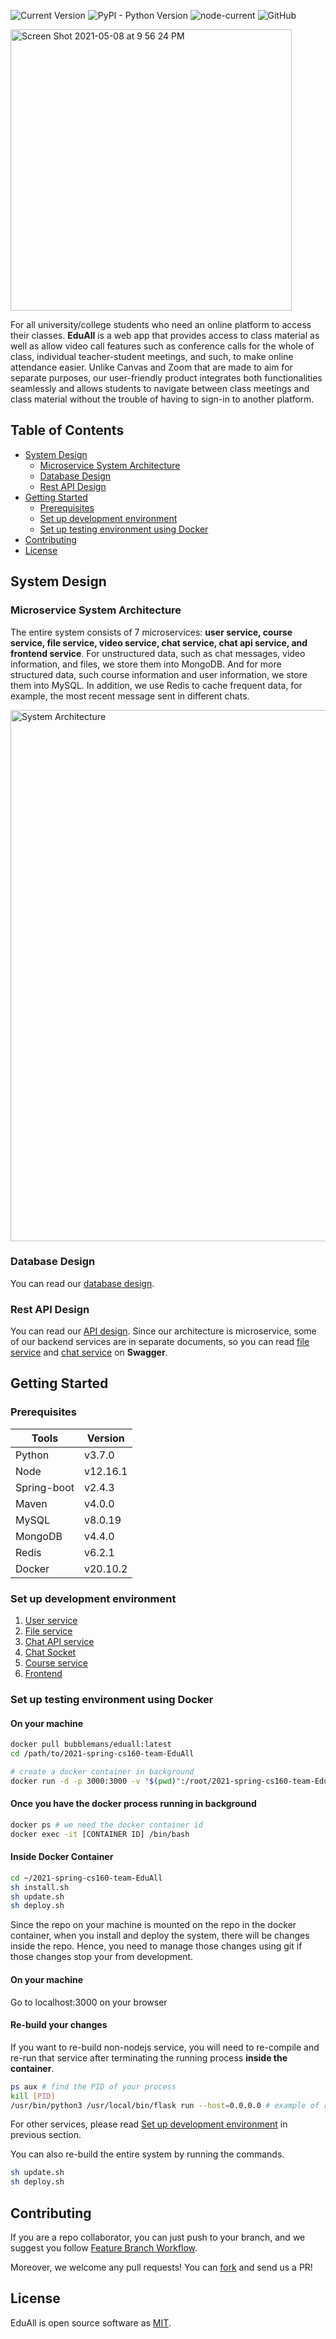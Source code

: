 ![Current Version](https://img.shields.io/badge/version-v0.1-blue)
![PyPI - Python Version](https://img.shields.io/pypi/pyversions/flask)
![node-current](https://img.shields.io/node/v/react)
![GitHub](https://img.shields.io/github/license/bubblemans/EduAll?label=License&style=flat-square)


<img width="450" alt="Screen Shot 2021-05-08 at 9 56 24 PM" src="https://user-images.githubusercontent.com/23702266/117541819-45327280-b048-11eb-97bd-edc75dcb10e8.png">

For all university/college students who need an online platform to access their classes. **EduAll** is a web app that provides access to class material as well as allow video call features such as conference calls for the whole of class, individual teacher-student meetings, and such, to make online attendance easier. Unlike Canvas and Zoom that are made to aim for separate purposes, our user-friendly product integrates both functionalities seamlessly and allows students to navigate between class meetings and class material without the trouble of having to sign-in to another platform.

## Table of Contents
- [System Design](#system-design)
  - [Microservice System Architecture](#microservice-system-architecture)
  - [Database Design](#database-design)
  - [Rest API Design](#rest-api-design)
- [Getting Started](#getting-started)
  - [Prerequisites](#prerequisites)
  - [Set up development environment](#set-up-development-environment)
  - [Set up testing environment using Docker](set-up-testing-environment-using-docker)
- [Contributing](#contributing)
- [License](#license)


## System Design

### Microservice System Architecture
The entire system consists of 7 microservices: **user service, course service, file service, video service, chat service, chat api service, and frontend service**. For unstructured data, such as chat messages, video information, and files, we store them into MongoDB. And for more structured data, such course information and user information, we store them into MySQL. In addition, we use Redis to cache frequent data, for example, the most recent message sent in different chats.

<img width="850" alt="System Architecture" src="https://user-images.githubusercontent.com/23702266/117543915-795e6100-b051-11eb-8477-cc1dc93e0629.png">

### Database Design
You can read our [database design](https://drive.google.com/file/d/1ykf21kyD9d7nylV-DDnuOfHVdDr03vR8/view?usp=sharing).

### Rest API Design
You can read our [API design](https://docs.google.com/document/d/1Gm2WcxcWcRM2PFdHykOlY2R84tYWzY2ORbWMtLrW4dU/edit?usp=sharing).
Since our architecture is microservice, some of our backend services are in separate documents, so you can read [file service](https://app.swaggerhub.com/apis/bubblemans/file/1.0.0) and [chat service](https://app.swaggerhub.com/apis/bubblemans/chat/1.0.0) on **Swagger**.


## Getting Started

### Prerequisites
| Tools       |     Version  |
| ----------- | ----------- |
| Python      |    v3.7.0    |
| Node        |   v12.16.1   |
| Spring-boot |    v2.4.3    |
| Maven       |    v4.0.0    |
| MySQL       |   v8.0.19    |
| MongoDB     |    v4.4.0    |
| Redis       |    v6.2.1    |
| Docker      |    v20.10.2  |


### Set up development environment
1. [User service](https://github.com/bubblemans/2021-spring-cs160-team-EduAll/blob/main/backend/springCrudAPI/README.md)
2. [File service](https://github.com/bubblemans/2021-spring-cs160-team-EduAll/tree/main/backend/file)
3. [Chat API service](https://github.com/bubblemans/2021-spring-cs160-team-EduAll/tree/main/backend/chat-api)
4. [Chat Socket](https://github.com/bubblemans/2021-spring-cs160-team-EduAll/tree/main/backend/chat)
5. [Course service](https://github.com/bubblemans/2021-spring-cs160-team-EduAll/tree/main/backend/course)
6. [Frontend](https://github.com/bubblemans/2021-spring-cs160-team-EduAll/tree/main/frontend)

### Set up testing environment using Docker

#### On your machine
```bash
docker pull bubblemans/eduall:latest
cd /path/to/2021-spring-cs160-team-EduAll

# create a docker container in background
docker run -d -p 3000:3000 -v "$(pwd)":/root/2021-spring-cs160-team-EduAll -it bubblemans/eduall /bin/bash
```

#### Once you have the docker process running in background
```bash
docker ps # we need the docker container id
docker exec -it [CONTAINER ID] /bin/bash
```

#### Inside Docker Container
```bash
cd ~/2021-spring-cs160-team-EduAll
sh install.sh
sh update.sh
sh deploy.sh
```
Since the repo on your machine is mounted on the repo in the docker container, when you install and deploy the system, there will be changes inside the repo. Hence, you need to manage those changes using git if those changes stop your from development.

#### On your machine
Go to localhost:3000 on your browser

#### Re-build your changes
If you want to re-build non-nodejs service, you will need to re-compile and re-run that service after terminating the running process **inside the container**.
```bash
ps aux # find the PID of your process
kill [PID]
/usr/bin/python3 /usr/local/bin/flask run --host=0.0.0.0 # example of re-building file service
```
For other services, please read [Set up development environment](#set-up-development-environment) in previous section.

You can also re-build the entire system by running the commands.
```bash
sh update.sh
sh deploy.sh
```

## Contributing
If you are a repo collaborator, you can just push to your branch, and we suggest you follow [Feature Branch Workflow](https://www.atlassian.com/git/tutorials/comparing-workflows/feature-branch-workflow).

Moreover, we welcome any pull requests! You can [fork](https://www.atlassian.com/git/tutorials/comparing-workflows/forking-workflow) and send us a PR!

## License
EduAll is open source software as [MIT](https://choosealicense.com/licenses/mit/).
